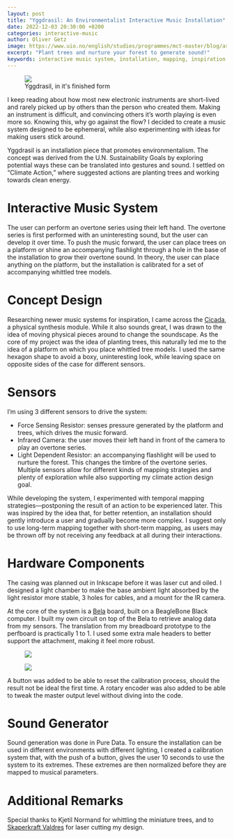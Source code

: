 ```yaml
---
layout: post
title: "Yggdrasil: An Environmentalist Interactive Music Installation"
date: 2022-12-03 20:30:00 +0200
categories: interactive-music
author: Oliver Getz
image: https://www.uio.no/english/studies/programmes/mct-master/blog/assets/images/2022_12_03_olivegr_yggdrasil_thumb.jpg
excerpt: "Plant trees and nurture your forest to generate sound!"
keywords: interactive music system, installation, mapping, inspiration
---
```

<figure>
   <img
      src="https://www.uio.no/english/studies/programmes/mct-master/blog/assets/image/2022_12_03_olivegr_yggdrasil_finished.jpg"
      style="max-height:600px; width:auto;" />
   <figcaption>Yggdrasil, in it's finished form</figcaption>
</figure>

I keep reading about how most new electronic instruments are short-lived and rarely picked up by
others than the person who created them. Making an instrument is difficult, and convincing others it’s
worth playing is even more so. Knowing this, why go against the flow? I decided to create a music
system designed to be ephemeral, while also experimenting with ideas for making users stick around.

Yggdrasil is an installation piece that promotes environmentalism. The concept was derived from the
U.N. Sustainability Goals by exploring potential ways these can be translated into gestures and sound. I
settled on “Climate Action,” where suggested actions are planting trees and working towards clean
energy.

# Interactive Music System
The user can perform an overtone series using their left hand. The overtone series is first performed
with an uninteresting sound, but the user can develop it over time. To push the music forward, the user
can place trees on a platform or shine an accompanying flashlight through a hole in the base of the
installation to grow their overtone sound. In theory, the user can place anything on the platform, but
the installation is calibrated for a set of accompanying whittled tree models.

# Concept Design
Researching newer music systems for inspiration, I came across the
[Cicada](https://www.youtube.com/watch?v=uUAyattrP1Y), a physical synthesis module. While it also
sounds great, I was drawn to the idea of moving physical pieces around to change the soundscape. As
the core of my project was the idea of planting trees, this naturally led me to the idea of a platform on
which you place whittled tree models. I used the same hexagon shape to avoid a boxy, uninteresting
look, while leaving space on opposite sides of the case for different sensors.

# Sensors
I’m using 3 different sensors to drive the system:
- Force Sensing Resistor: senses pressure generated by the platform and trees, which drives the
music forward.
- Infrared Camera: the user moves their left hand in front of the camera to play an overtone
series.
- Light Dependent Resistor: an accompanying flashlight will be used to nurture the forest. This
changes the timbre of the overtone series.
Multiple sensors allow for different kinds of mapping strategies and plenty of exploration while also
supporting my climate action design goal.

While developing the system, I experimented with temporal mapping strategies—postponing the result
of an action to be experienced later. This was inspired by the idea that, for better retention, an
installation should gently introduce a user and gradually become more complex. I suggest only to use
long-term mapping together with short-term mapping, as users may be thrown off by not receiving any
feedback at all during their interactions.

# Hardware Components
The casing was planned out in Inkscape before it was laser cut and oiled. I designed a light chamber to
make the base ambient light absorbed by the light resistor more stable, 3 holes for cables, and a mount
for the IR camera.

At the core of the system is a [Bela](https://bela.io/) board, built on a BeagleBone Black computer. I
built my own circuit on top of the Bela to retrieve analog data from my sensors. The translation from my
breadboard prototype to the perfboard is practically 1 to 1. I used some extra male headers to better
support the attachment, making it feel more robust.

<div class="slideshow-container" id="Yggdrasil-Hardware">
  <div class="mySlides fade">
    <figure>
        <img src="https://www.uio.no/english/studies/programmes/mct-master/blog/assets/images/2022_12_03_olivegr_yggdrasil_circuit.jpg" align="center" />
    </figure>
  </div>
  <div class="mySlides fade">
    <figure>
        <img src="https://www.uio.no/english/studies/programmes/mct-master/blog/assets/images/2022_12_03_olivegr_yggdrasil_schematic.jpg" align="center" />
    </figure>
</div>

A button was added to be able to reset the calibration process, should the result not be ideal the first
time. A rotary encoder was also added to be able to tweak the master output level without diving into
the code.

# Sound Generator
Sound generation was done in Pure Data. To ensure the installation can be used in different
environments with different lighting, I created a calibration system that, with the push of a button, gives
the user 10 seconds to use the system to its extremes. These extremes are then normalized before they
are mapped to musical parameters.

# Additional Remarks
Special thanks to Kjetil Normand for whittling the miniature trees, and to [Skaperkraft
Valdres](https://www.skaperkraftvaldres.no/) for laser cutting my design.
